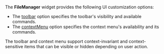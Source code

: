 The **FileManager** widget provides the following UI customization options:

* The [toolbar](/Documentation/ApiReference/UI_Widgets/dxFileManager/Configuration/toolbar) option specifies the toolbar's visibility and available commands.
* The [contextMenu](/Documentation/ApiReference/UI_Widgets/dxFileManager/Configuration/contextMenu) option specifies the context menu's availability and its commands.

The toolbar and context menu support context-invariant and context-sensitive items that can be visible or hidden depending on user action.